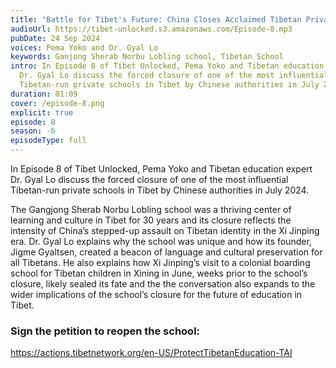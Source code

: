 ```yaml
---
title: "Battle for Tibet's Future: China Closes Acclaimed Tibetan Private School"
audioUrl: https://tibet-unlocked.s3.amazonaws.com/Episode-8.mp3
pubDate: 24 Sep 2024
voices: Pema Yoko and Dr. Gyal Lo
keywords: Ganjong Sherab Norbu Lobling school, Tibetan School
intro: In Episode 8 of Tibet Unlocked, Pema Yoko and Tibetan education expert
  Dr. Gyal Lo discuss the forced closure of one of the most influential
  Tibetan-run private schools in Tibet by Chinese authorities in July 2024.
duration: 01:09
cover: /episode-8.png
explicit: true
episode: 8
season: -6
episodeType: full
---
```

In Episode 8 of Tibet Unlocked, Pema Yoko and Tibetan education expert Dr. Gyal Lo discuss the forced closure of one of the most influential Tibetan-run private schools in Tibet by Chinese authorities in July 2024.

The Gangjong Sherab Norbu Lobling school was a thriving center of learning and culture in Tibet for 30 years and its closure reflects the intensity of China’s stepped-up assault on Tibetan identity in the Xi Jinping era. Dr. Gyal Lo explains why the school was unique and how its founder, Jigme Gyaltsen, created a beacon of language and cultural preservation for all Tibetans. He also explains how Xi Jinping’s visit to a colonial boarding school for Tibetan children in Xining in June, weeks prior to the school’s closure, likely sealed its fate and the the conversation also expands to the wider implications of the school’s closure for the future of education in Tibet.

### Sign the petition to reopen the school:

<https://actions.tibetnetwork.org/en-US/ProtectTibetanEducation-TAI>
